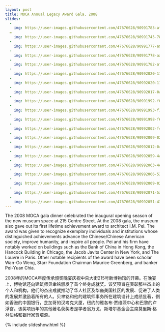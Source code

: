 ```yaml
---
layout: post
title: MOCA Annual Legacy Award Gala, 2008
slides:
  -
    img: https://user-images.githubusercontent.com/47676628/90991783-afb68780-e579-11ea-9df3-313796654bed.jpg
  =
    img: https://user-images.githubusercontent.com/47676628/90991745-7847db00-e579-11ea-9b9f-c8cbdd204481.jpg
  -
    img: https://user-images.githubusercontent.com/47676628/90991777-a9281000-e579-11ea-8ac8-5d84105e9ba1.jpg
  -
    img: https://user-images.githubusercontent.com/47676628/90991778-aaf1d380-e579-11ea-977c-282bc2df487f.jpg
  -
    img: https://user-images.githubusercontent.com/47676628/90991782-af1df100-e579-11ea-89a3-f06b815403c3.jpg
  -
    img: https://user-images.githubusercontent.com/47676628/90992020-112b2600-e57b-11ea-81f4-fd767d6e75e1.jpg
  -
    img: https://user-images.githubusercontent.com/47676628/90992020-112b2600-e57b-11ea-81f4-fd767d6e75e1.jpg
  -
    img: https://user-images.githubusercontent.com/47676628/90992017-0a041800-e57b-11ea-92f7-e55ed2267f72.jpg
  -
    img: https://user-images.githubusercontent.com/47676628/90991992-f0fb6700-e57a-11ea-9409-f9c035a7e59c.jpg
  -
    img: https://user-images.githubusercontent.com/47676628/90991993-f193fd80-e57a-11ea-859b-beea22d73035.jpg
  -
    img: https://user-images.githubusercontent.com/47676628/90991998-f6f14800-e57a-11ea-829f-e778bbcfe520.jpg
  -
    img: https://user-images.githubusercontent.com/47676628/90992002-fc4e9280-e57a-11ea-8afd-f38d517d8425.jpg
  -
    img: https://user-images.githubusercontent.com/47676628/90992009-02dd0a00-e57b-11ea-8e4a-b97dddbfc07f.jpg
  -
    img: https://user-images.githubusercontent.com/47676628/90992012-04a6cd80-e57b-11ea-8cf1-fb0c4cb49700.jpg
  -
    img: https://user-images.githubusercontent.com/47676628/90992059-4a639600-e57b-11ea-9bca-a7fb651b5382.jpg
  -
    img: https://user-images.githubusercontent.com/47676628/90992063-4e8fb380-e57b-11ea-9ae7-e7e78bf8720e.jpg
  -
    img: https://user-images.githubusercontent.com/47676628/90992066-53546780-e57b-11ea-99a3-9b17024e9dc4.jpg
  -
    img: https://user-images.githubusercontent.com/47676628/90992009-02dd0a00-e57b-11ea-8e4a-b97dddbfc07f.jpg
  -
    img: https://user-images.githubusercontent.com/47676628/90992071-5a7b7580-e57b-11ea-9f33-d248d099ff9d.jpg
  -
    img: https://user-images.githubusercontent.com/47676628/90992051-43d51e80-e57b-11ea-91d7-a855eb9c1e02.jpg  
---
```


The 2008 MOCA gala dinner celebrated the inaugural opening season of the new museum space at 215 Centre Street.  At the 2008 gala, the museum also gave out its first lifetime achievement award to architect I.M. Pei.  The award was given to recognize exemplary individuals and institutions whose distinguished achievements advance the Chinese/Chinese American society, improve humanity, and inspire all people.   Pei and his firm have notably worked on buildings such as the Bank of China in Hong Kong, the Hancock Building in Chicago, the Jacob Javits Center in New York, and The Louvre in Paris.    Other notable recipients of the award have been scholar Wan-Go Weng, Starr Foundation Chairman Maurice Greenberg, and banker Pei-Yuan Chia.  

2008年的MOCA年度传承颁奖晚宴庆祝中央大街215号新博物馆的开幕。在晚宴上，博物馆还向建筑师贝聿铭颁发了首个终身成就奖。该奖项旨在表彰那些杰出的个人和机构，他们的杰出成就推动了华人社区及华裔美国社区的发展、促进了人类的发展并激励着所有的人。贝聿铭和他的建筑师事务所在建筑设计上成绩显著，例如香港的中国银行，芝加哥的汉考克大厦，纽约的雅各布·贾维茨中心和巴黎的卢浮宫。该奖项历年的其他著名获奖者是学者翁万戈，斯塔尔基金会主席莫里斯·格林伯格和银行家贾培源。

{% include slideshow.html %}
